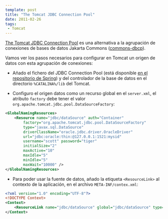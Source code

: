```yaml
---
template: post
title: "The Tomcat JDBC Connection Pool"
date: 2011-02-26
tags:
 - Tomcat
---
```


[The Tomcat JDBC Connection Pool](http://people.apache.org/%7Efhanik/jdbc-pool/jdbc-pool.html) es una alternativa a la agrupación de conexiones de bases de datos Jakarta Commons ([commons-dbcp](http://commons.apache.org/dbcp/)).

Vamos ver los pasos necesarios para configurar en Tomcat un origen de datos con esta agrupación de conexiones:

* Añado el fichero del JDBC Connection Pool (está disponible
[en el repositorio de Spring](http://ebr.springsource.com/repository/app/bundle/detail?name=com.springsource.org.apache.tomcat.jdbc)) y del controlador de la base de datos en el directorio
`%CATALINA%/lib` del Tomcat.

* Configuro el origen datos como un recurso global en el `server.xml`, el atributo `factory` debe tener el valor `org.apache.tomcat.jdbc.pool.DataSourceFactory`:

~~~ xml
<GlobalNamingResources>
 	<Resource name="jdbc/dataSource" auth="Container"
 		factory="org.apache.tomcat.jdbc.pool.DataSourceFactory"
		type="javax.sql.DataSource"
		driverClassName="oracle.jdbc.driver.OracleDriver"
		url="jdbc:oracle:thin:@127.0.0.1:1521:mysid"
		username="scott" password="tiger"
		initialSize="2"
		maxActive="10"
		maxIdle="5"
		minIdle="5"
		maxWait="10000" />
</GlobalNamingResources>
~~~

* Para poder usar la fuente de datos, añado la etiqueta `<ResourceLink>` al contexto de la aplicación, en el archivo `META-INF/contex.xml`:

~~~ xml
<?xml version="1.0" encoding="UTF-8"?>
<!DOCTYPE Context>
<Context>
 	<ResourceLink name="jdbc/dataSource" global="jdbc/dataSource" type="javax.sql.DataSource" />
</Context>
~~~
